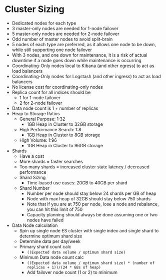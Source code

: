 # Cluster Sizing

* Dedicated nodes for each type
* 3 master-only nodes are needed for 1-node failover
* 5 master-only nodes are needed for 2-node failover
* Odd number of master nodes to avoid split-brain
* 5 nodes of each type are preferred, as it allows one node to be down, while still supporting one node failover
* With 3 nodes, and one down for maintenance, it is a risk of actual downtime if a node goes down while maintenance is occurring
* Coordinating-Only nodes local to Kibana (and other egress) to act as load balancers
* Coordinating-Only nodes for Logstash (and other ingress) to act as load balancers
* No license cost for coordinating-only nodes 
* Replica count for all indices should be 
    * 1 for 1-node failover
    * 2 for 2-node failover
* Data node count is 1 + number of replicas
* Heap to Storage Ratios
    * General Purpose: 1:32
        * 1GB Heap in Cluster to 32GB storage
    * High Performance Search: 1:8
        * 1GB Heap in Cluster to 8GB storage
    * High Volume: 1:96
        * 1GB Heap in Cluster to 96GB storage
* Shards
    * Have a cost
    * More shards = faster searches
    * Too many shards = increased cluster state latency / decreased performance
    * Shard Sizing
        * Time-based use cases: 20GB to 40GB per shard
    * Shard Number
        * Number per node should stay below 24 shards per GB of heap
        * Node with max heap of 32GB should stay below 750 shards
        * Note that if you are at 750 per node, lose a node and rebalance, you can hit this limit of 750
        * Capacity planning should always be done assuming one or two nodes have failed
* Data Node calculation
    * Spin up single node ES cluster with single index and single shard to determine optimum shard size
    * Determine data per day/week
    * Primary shard count calc
        * `((Expected data volume / optimum shard size)`
    * Minimum Data node count calc
        * `((Expected data volume / optimum shard size) * (number of replicas + 1))/(24 * GBs of heap)`
        * Add failover node count (1 or 2) to minimum